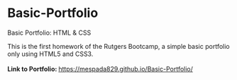 # Basic-Portfolio
Basic Portfolio: HTML &amp; CSS

This is the first homework of the Rutgers Bootcamp, a simple basic portfolio only using HTML5 and CSS3. 
<br>
<br>
<strong> Link to Portfolio: </strong>  https://mespada829.github.io/Basic-Portfolio/
